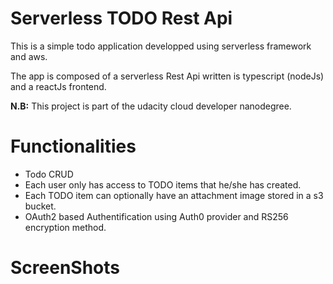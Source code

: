 # Serverless TODO Rest Api

This is a simple todo application developped using serverless framework and aws.

The app is composed of a serverless Rest Api written is typescript (nodeJs)
and a reactJs frontend.

**N.B:** This project is part of the udacity cloud developer nanodegree. 
# Functionalities

- Todo CRUD
- Each user only has access to TODO items that he/she has created.
- Each TODO item can optionally have an attachment image stored in a s3 bucket. 
- OAuth2 based Authentification using Auth0 provider and RS256 encryption method.

# ScreenShots
